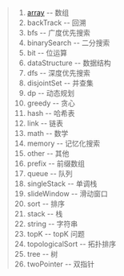 > 1. [array](src/array) -- 数组
> 2. backTrack -- 回溯
> 3. bfs -- 广度优先搜索
> 4. binarySearch -- 二分搜索
> 5. bit -- 位运算
> 6. dataStructure -- 数据结构
> 7. dfs -- 深度优先搜索
> 8. disjointSet -- 并查集
> 9. dp -- 动态规划
> 10. greedy -- 贪心
> 11. hash -- 哈希表
> 12. link -- 链表
> 13. math -- 数学
> 14. memory -- 记忆化搜索
> 15. other -- 其他
> 16. prefix -- 前缀数组
> 17. queue -- 队列
> 18. singleStack -- 单调栈
> 19. slideWindow -- 滑动窗口
> 20. sort -- 排序
> 21. stack -- 栈
> 22. string -- 字符串
> 23. topK -- topK 问题
> 24. topologicalSort -- 拓扑排序
> 25. tree -- 树
> 26. twoPointer -- 双指针